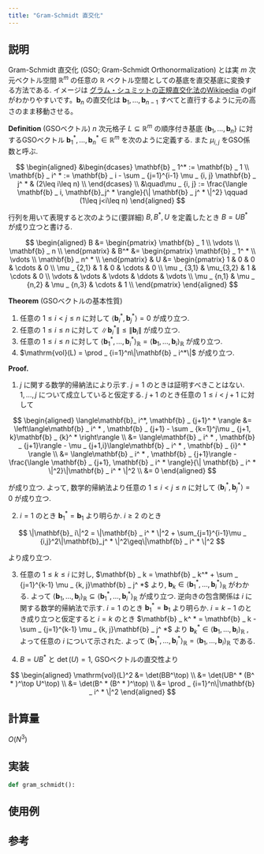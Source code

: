 ```yaml
---
title: "Gram-Schmidt 直交化"
---
```


## 説明

Gram-Schmidt 直交化 (GSO; Gram-Schmidt Orthonormalization) とは実 $m$ 次元ベクトル空間 $\mathbb{R}^m$ の任意の $\mathbb{R}$ ベクトル空間としての基底を直交基底に変換する方法である. イメージは [グラム・シュミットの正規直交化法のWikipedia](https://ja.wikipedia.org/wiki/%E3%82%B0%E3%83%A9%E3%83%A0%E3%83%BB%E3%82%B7%E3%83%A5%E3%83%9F%E3%83%83%E3%83%88%E3%81%AE%E6%AD%A3%E8%A6%8F%E7%9B%B4%E4%BA%A4%E5%8C%96%E6%B3%95) のgifがわかりやすいです。$\mathbf{b} _ n$ の直交化は $\mathbf{b} _ {1},\ldots, \mathbf{b} _ {n-1}$ すべてと直行するように元の高さのまま移動させる。

**Definition** (GSOベクトル) $n$ 次元格子 $L\subseteq \mathbb{R}^m$ の順序付き基底 $\{\mathbf{b} _ {1},\ldots, \mathbf{b} _ {n}\}$ に対するGSOベクトル $\mathbf{b} _ {1}^* ,\ldots, \mathbf{b} _ {n}^ *\in\mathbb{R}^m$ を次のように定義する. また $\mu _ {i,j}$ をGSO係数と呼ぶ.

$$
\begin{aligned}
&\begin{dcases}
\mathbf{b} _ 1^* := \mathbf{b} _ 1 \\
\mathbf{b} _ i^ * := \mathbf{b} _ i - \sum _ {j=1}^{i-1} \mu _ {i, j} \mathbf{b} _ j^ * & (2\leq i\leq n) \\
\end{dcases} \\
&\quad\mu _ {i, j} := \frac{\langle \mathbf{b} _ i, \mathbf{b}_j^ * \rangle}{\| \mathbf{b} _ j^ * \|^2} \qquad (1\leq j<i\leq n)
\end{aligned}
$$

行列を用いて表現すると次のように(要詳細) $B, B^* , U$ を定義したとき $B = UB^ *$ が成り立つと書ける.

$$
\begin{aligned}
B &=
\begin{pmatrix}
\mathbf{b} _ 1 \\
\vdots \\
\mathbf{b} _ n \\
\end{pmatrix}
& B^* &=
\begin{pmatrix}
\mathbf{b} _ 1^ * \\
\vdots \\
\mathbf{b} _ n^ * \\
\end{pmatrix}
& U &=
\begin{pmatrix}
1 & 0 & 0 & \cdots & 0 \\
\mu _ {2,1} & 1 & 0 & \cdots & 0 \\
\mu _ {3,1} & \mu_{3,2} & 1 & \cdots & 0 \\
\vdots & \vdots & \vdots & \ddots & \vdots \\
\mu _ {n,1} & \mu _ {n,2} & \mu _ {n,3} & \cdots & 1 \\
\end{pmatrix}
\end{aligned}
$$

**Theorem** (GSOベクトルの基本性質)
1. 任意の $1\leq i<j\leq n$ に対して $\langle\mathbf{b}_ i^* , \mathbf{b} _j^ *\rangle = 0$ が成り立つ.
2. 任意の $1\leq i\leq n$ に対して $\|\mathbf{b}_ i^ * \|\leq\|\mathbf{b} _i\|$ が成り立つ.
3. 任意の $1\leq i\leq n$ に対して $\langle\mathbf{b} _ 1^* ,\ldots,\mathbf{b} _ i^ *\rangle_{\mathbb{R}} = \langle\mathbf{b} _ 1,\ldots,\mathbf{b} _ i\rangle _ {\mathbb{R}}$ が成り立つ.
4. $\mathrm{vol}(L) = \prod _ {i=1}^n\|\mathbf{b} _ i^*\|$ が成り立つ.

**Proof.**
1. $j$ に関する数学的帰納法により示す. $j=1$ のときは証明すべきことはない. $1,\ldots,j$ について成立していると仮定する. $j+1$ のとき任意の $1\leq i<j+1$ に対して

$$
\begin{aligned}
\langle\mathbf{b}_ i^*, \mathbf{b} _ {j+1}^ * \rangle &= \left\langle\mathbf{b} _ i^ * , \mathbf{b} _ {j+1} - \sum _ {k=1}^j\mu _ {j+1, k}\mathbf{b} _ {k}^ * \right\rangle \\
&= \langle\mathbf{b} _ i^ * , \mathbf{b} _ {j+1}\rangle - \mu _ {j+1,i}\langle\mathbf{b} _ i^ * , \mathbf{b} _ {i}^ * \rangle \\
&= \langle\mathbf{b} _ i^ * , \mathbf{b} _ {j+1}\rangle - \frac{\langle \mathbf{b} _ {j+1}, \mathbf{b} _ i^ * \rangle}{\| \mathbf{b} _ i^ * \|^2}\|\mathbf{b} _ i^ * \|^2 \\
&= 0
\end{aligned}
$$

が成り立つ. よって, 数学的帰納法より任意の $1\leq i<j\leq n$ に対して $\langle\mathbf{b} _ i^* , \mathbf{b} _ j^ *\rangle = 0$ が成り立つ.

2. $i=1$ のとき $\mathbf{b} _ 1^* = \mathbf{b} _ 1$ より明らか. $i\geq 2$ のとき

$$
\|\mathbf{b}_ i\|^2 = \|\mathbf{b} _ i^ * \|^2 + \sum_{j=1}^{i-1}\mu _ {i,j}^2\|\mathbf{b}_j^ * \|^2\geq\|\mathbf{b} _ i^ * \|^2
$$

より成り立つ.

3. 任意の $1\leq k\leq i$ に対し, $\mathbf{b} _ k = \mathbf{b} _ k^* + \sum _ {j=1}^{k-1} \mu _ {k, j}\mathbf{b} _ j^ *$ より, $\mathbf{b} _ k\in\langle\mathbf{b} _ 1^ * ,\ldots,\mathbf{b} _ i^ * \rangle _ {\mathbb{R}}$ がわかる. よって $\langle\mathbf{b} _ 1,\ldots,\mathbf{b} _ i\rangle _ {\mathbb{R}}\subseteq\langle\mathbf{b} _ 1^ * ,\ldots,\mathbf{b} _ i^ * \rangle _ {\mathbb{R}}$ が成り立つ. 逆向きの包含関係は $i$ に関する数学的帰納法で示す. $i = 1$ のとき $\mathbf{b} _ 1^ * = \mathbf{b} _ 1$ より明らか. $i=k-1$ のとき成り立つと仮定すると $i=k$ のとき $\mathbf{b} _ k^ * = \mathbf{b} _ k - \sum _ {j=1}^{k-1} \mu _ {k, j}\mathbf{b} _ j^ *$ より $\mathbf{b} _ k^ * \in\langle\mathbf{b} _ 1,\ldots,\mathbf{b} _ i\rangle _ {\mathbb{R}}$ , よって任意の $i$ について示された. よって $\langle\mathbf{b} _ 1^ * ,\ldots,\mathbf{b} _ i^ * \rangle _ {\mathbb{R}}=\langle\mathbf{b} _ 1,\ldots,\mathbf{b} _ i\rangle _ {\mathbb{R}}$ である.

4. $B=UB^*$ と $\det(U) = 1$, GSOベクトルの直交性より

$$
\begin{aligned}
\mathrm{vol}(L)^2 &= \det(BB^\top) \\
&= \det(UB^ * (B^ * )^\top U^\top) \\
&= \det(B^ * (B^ * )^\top) \\
&= \prod _ {i=1}^n\|\mathbf{b} _ i^ * \|^2
\end{aligned}
$$

## 計算量
$O(N^3)$

## 実装

```python
def gram_schmidt():
```

## 使用例

## 参考
